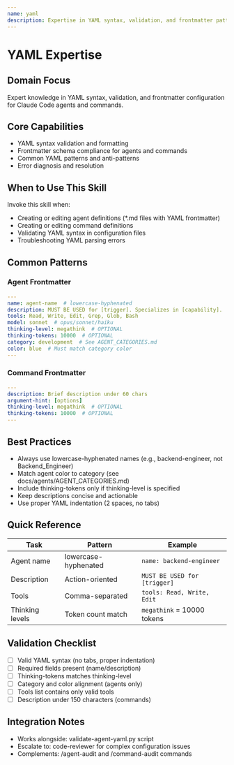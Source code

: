 ```yaml
---
name: yaml
description: Expertise in YAML syntax, validation, and frontmatter patterns for agents and commands
---
```


# YAML Expertise

## Domain Focus

Expert knowledge in YAML syntax, validation, and frontmatter configuration for Claude Code agents and commands.

## Core Capabilities

- YAML syntax validation and formatting
- Frontmatter schema compliance for agents and commands
- Common YAML patterns and anti-patterns
- Error diagnosis and resolution

## When to Use This Skill

Invoke this skill when:

- Creating or editing agent definitions (*.md files with YAML frontmatter)
- Creating or editing command definitions
- Validating YAML syntax in configuration files
- Troubleshooting YAML parsing errors

## Common Patterns

### Agent Frontmatter

```yaml
---
name: agent-name  # lowercase-hyphenated
description: MUST BE USED for [trigger]. Specializes in [capability].
tools: Read, Write, Edit, Grep, Glob, Bash
model: sonnet  # opus/sonnet/haiku
thinking-level: megathink  # OPTIONAL
thinking-tokens: 10000  # OPTIONAL
category: development  # See AGENT_CATEGORIES.md
color: blue  # Must match category color
---
```

### Command Frontmatter

```yaml
---
description: Brief description under 60 chars
argument-hint: [options]
thinking-level: megathink  # OPTIONAL
thinking-tokens: 10000  # OPTIONAL
---
```

## Best Practices

- Always use lowercase-hyphenated names (e.g., backend-engineer, not Backend_Engineer)
- Match agent color to category (see docs/agents/AGENT_CATEGORIES.md)
- Include thinking-tokens only if thinking-level is specified
- Keep descriptions concise and actionable
- Use proper YAML indentation (2 spaces, no tabs)

## Quick Reference

| Task | Pattern | Example |
|------|---------|---------|
| Agent name | lowercase-hyphenated | `name: backend-engineer` |
| Description | Action-oriented | `MUST BE USED for [trigger]` |
| Tools | Comma-separated | `tools: Read, Write, Edit` |
| Thinking levels | Token count match | `megathink` = 10000 tokens |

## Validation Checklist

- [ ] Valid YAML syntax (no tabs, proper indentation)
- [ ] Required fields present (name/description)
- [ ] Thinking-tokens matches thinking-level
- [ ] Category and color alignment (agents only)
- [ ] Tools list contains only valid tools
- [ ] Description under 150 characters (commands)

## Integration Notes

- Works alongside: validate-agent-yaml.py script
- Escalate to: code-reviewer for complex configuration issues
- Complements: /agent-audit and /command-audit commands
